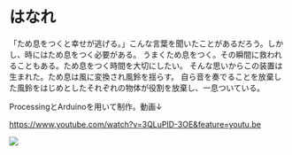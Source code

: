 # はなれ


「ため息をつくと幸せが逃げる。」こんな言葉を聞いたことがあるだろう。しかし、時にはため息をつく必要がある。
うまくため息をつく。その瞬間に救われることもある。ため息をつく時間を大切にしたい。
そんな思いからこの装置は生まれた。ため息は風に変換され風鈴を揺らす。
自ら音を奏でることを放棄した風鈴をはじめとしたそれぞれの物体が役割を放棄し、一息ついている。  

ProcessingとArduinoを用いて制作。動画↓

https://www.youtube.com/watch?v=3QLuPlD-3OE&feature=youtu.be

[![](https://img.youtube.com/vi/3QLuPlD-3OE&feature=youtu.be/0.jpg)](https://www.youtube.com/watch?v=3QLuPlD-3OE&feature=youtu.be)

